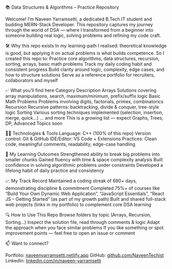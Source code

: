 📚 Data Structures & Algorithms – Practice Repository

Welcome! I’m Naveen Yarramsetti, a dedicated B.Tech IT student and budding MERN-Stack Developer. This repository captures my journey through the world of DSA — where I transformed from a beginner into someone building real logic, solving problems and refining my code craft.

🛠 Why this repo exists
In my learning-path I realised: theoretical knowledge is good, but applying it on actual problems is what builds competence. So I created this repo to:
Practice core algorithms, data structures, recursion, sorting, arrays, basic math problems
Track my daily coding habit and consistent progress
Build clarity around logic, complexity, edge cases, and how to structure solutions
Serve as a reference portfolio for recruiters, collaborators and myself

✅ What you’ll find here
Category	Description
Arrays	Solutions covering array manipulations, search, maximum/minimum, prefix/suffix logic
Basic Math Problems	Problems involving digits, factorials, primes, combinatorics
Recursion	Recursive patterns: backtracking, divide & conquer, tree-style logic
Sorting	Various sorting techniques implemented (selection, insertion, merge, quick…)
… and more	This is a growing list — expect Graphs, Trees, DP, Advanced Topics soon

🧑‍💻 Technologies & Tools
Language: C++ (100% of this repo)
Version control: Git & GitHub
IDE/Editor: VS Code + Extensions
Practices: Clean code, meaningful comments, readability, edge-case handling

🎯 My Learning Outcomes
Strengthened ability to break big problems into smaller chunks
Gained fluency with time & space complexity analysis
Built confidence in solving algorithmic problems under constraints
Developed a lifelong habit of daily practice and consistency

📈 My Track Record
Maintained a coding streak of 690+ days, demonstrating discipline & commitment
Completed 75%+ of courses like “Build Your Own Dynamic Web Application”, “JavaScript Essentials”, “React JS – Getting Started” (as part of my growth path)
Built and shared full-stack web projects (links in my portfolio) to complement core DSA learning

🔍 How to Use This Repo
Browse folders by topic (Arrays, Recursion, Sorting…)
Inspect the solution file, read through comments & logic
Adapt the approach when you face similar problems
If you like something or spot improvement points — feel free to open an issue or comment

📫 Want to connect?

Portfolio: [naveenyarramsetti.netlify.app](https://naveenyarramsetti.netlify.app/)
GitHub: [github.com/NaveenTechist](https://github.com/NaveenTechist)
LinkedIn: [linkedin.com/in/naveen-yarramsetti](https://www.linkedin.com/in/naveen-yarramsetti)
